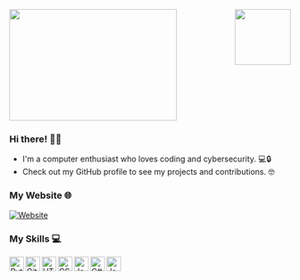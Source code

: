 <img align="right" src="https://upload.wikimedia.org/wikipedia/commons/c/c3/Flag_of_France.svg" width="100" height="100">


<img align="center" src="https://i.pinimg.com/originals/5e/4c/65/5e4c655b9353e0be289273b3e7c4b227.jpg" width="300" height="200">

### Hi there! 🙋‍♂️ 
- I'm a computer enthusiast who loves coding and cybersecurity. 💻🔒 
- Check out my GitHub profile to see my projects and contributions. 🤓

### My Website 🌐
[![Website](https://img.shields.io/website?label=monsieur-boiboi.github.io&style=for-the-badge&url=https%3A%2F%2Fmonsieur-boiboi.github.io)](https://monsieur-boiboi.github.io/)
### My Skills 💻
<img align="left" alt="Python" width="26px" src="https://upload.wikimedia.org/wikipedia/commons/c/c3/Python-logo-notext.svg" />
<img align="left" alt="GitHub" width="26px" src="https://upload.wikimedia.org/wikipedia/commons/9/91/Octicons-mark-github.svg" />
<img align="left" alt="HTML5" width="26px" src="https://upload.wikimedia.org/wikipedia/commons/6/61/HTML5_logo_and_wordmark.svg" />
<img align="left" alt="CSS3" width="26px" src="https://upload.wikimedia.org/wikipedia/commons/d/d5/CSS3_logo_and_wordmark.svg" />
<img align="left" alt="JavaScript" width="26px" src="https://upload.wikimedia.org/wikipedia/commons/9/99/Unofficial_JavaScript_logo_2.svg" />
<img align="left" alt="C#" width="26px" src="https://upload.wikimedia.org/wikipedia/commons/0/0d/C_Sharp_wordmark.svg" />
<img align="left" alt="Java" width="26px" src="https://upload.wikimedia.org/wikipedia/fr/thumb/2/2e/Java_Logo.svg/131px-Java_Logo.svg.png" />
